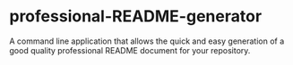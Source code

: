 # professional-README-generator

A command line application that allows the quick and easy generation of a good quality professional README document for your repository.